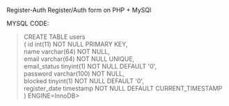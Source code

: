 Register-Auth
Register/Auth form on PHP + MySQl

MYSQL CODE: <br>
> CREATE TABLE users <br>
> ( id int(11) NOT NULL PRIMARY KEY,<br>
> name varchar(64) NOT NULL, <br>
> email varchar(64) NOT NULL UNIQUE, <br>
> email_status tinyint(1) NOT NULL DEFAULT '0', <br>
> password varchar(100) NOT NULL, <br>
> blocked tinyint(1) NOT NULL DEFAULT '0', <br>
> register_date timestamp NOT NULL DEFAULT CURRENT_TIMESTAMP ) ENGINE=InnoDB>
